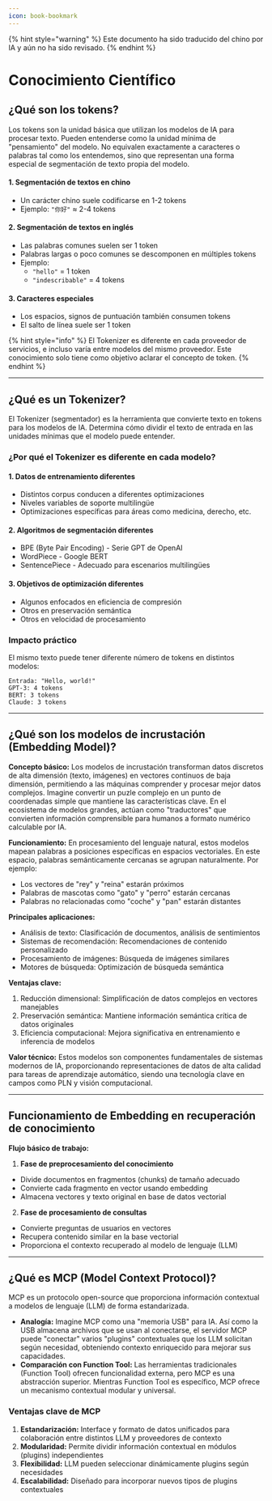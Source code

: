 ```yaml
---
icon: book-bookmark
---
```


{% hint style="warning" %}
Este documento ha sido traducido del chino por IA y aún no ha sido revisado.
{% endhint %}

# Conocimiento Científico

## ¿Qué son los tokens?

Los tokens son la unidad básica que utilizan los modelos de IA para procesar texto. Pueden entenderse como la unidad mínima de "pensamiento" del modelo. No equivalen exactamente a caracteres o palabras tal como los entendemos, sino que representan una forma especial de segmentación de texto propia del modelo.

#### 1. Segmentación de textos en chino

* Un carácter chino suele codificarse en 1-2 tokens
* Ejemplo: `"你好"` ≈ 2-4 tokens

#### 2. Segmentación de textos en inglés

* Las palabras comunes suelen ser 1 token
* Palabras largas o poco comunes se descomponen en múltiples tokens
* Ejemplo:
  * `"hello"` = 1 token
  * `"indescribable"` = 4 tokens

#### 3. Caracteres especiales

* Los espacios, signos de puntuación también consumen tokens
* El salto de línea suele ser 1 token

{% hint style="info" %}
El Tokenizer es diferente en cada proveedor de servicios, e incluso varía entre modelos del mismo proveedor. Este conocimiento solo tiene como objetivo aclarar el concepto de token.
{% endhint %}

***

## ¿Qué es un Tokenizer?

El Tokenizer (segmentador) es la herramienta que convierte texto en tokens para los modelos de IA. Determina cómo dividir el texto de entrada en las unidades mínimas que el modelo puede entender.

### ¿Por qué el Tokenizer es diferente en cada modelo?

#### 1. Datos de entrenamiento diferentes

* Distintos corpus conducen a diferentes optimizaciones
* Niveles variables de soporte multilingüe
* Optimizaciones específicas para áreas como medicina, derecho, etc.

#### 2. Algoritmos de segmentación diferentes

* BPE (Byte Pair Encoding) - Serie GPT de OpenAI
* WordPiece - Google BERT
* SentencePiece - Adecuado para escenarios multilingües

#### 3. Objetivos de optimización diferentes

* Algunos enfocados en eficiencia de compresión
* Otros en preservación semántica
* Otros en velocidad de procesamiento

### Impacto práctico

El mismo texto puede tener diferente número de tokens en distintos modelos:

```
Entrada: "Hello, world!"
GPT-3: 4 tokens
BERT: 3 tokens
Claude: 3 tokens
```

***

## ¿Qué son los modelos de incrustación (Embedding Model)?

**Concepto básico:** Los modelos de incrustación transforman datos discretos de alta dimensión (texto, imágenes) en vectores continuos de baja dimensión, permitiendo a las máquinas comprender y procesar mejor datos complejos. Imagine convertir un puzle complejo en un punto de coordenadas simple que mantiene las características clave. En el ecosistema de modelos grandes, actúan como "traductores" que convierten información comprensible para humanos a formato numérico calculable por IA.

**Funcionamiento:** En procesamiento del lenguaje natural, estos modelos mapean palabras a posiciones específicas en espacios vectoriales. En este espacio, palabras semánticamente cercanas se agrupan naturalmente. Por ejemplo:

* Los vectores de "rey" y "reina" estarán próximos
* Palabras de mascotas como "gato" y "perro" estarán cercanas
* Palabras no relacionadas como "coche" y "pan" estarán distantes

**Principales aplicaciones:**

* Análisis de texto: Clasificación de documentos, análisis de sentimientos
* Sistemas de recomendación: Recomendaciones de contenido personalizado
* Procesamiento de imágenes: Búsqueda de imágenes similares
* Motores de búsqueda: Optimización de búsqueda semántica

**Ventajas clave:**

1. Reducción dimensional: Simplificación de datos complejos en vectores manejables
2. Preservación semántica: Mantiene información semántica crítica de datos originales
3. Eficiencia computacional: Mejora significativa en entrenamiento e inferencia de modelos

**Valor técnico:** Estos modelos son componentes fundamentales de sistemas modernos de IA, proporcionando representaciones de datos de alta calidad para tareas de aprendizaje automático, siendo una tecnología clave en campos como PLN y visión computacional.

***

## Funcionamiento de Embedding en recuperación de conocimiento

**Flujo básico de trabajo:**

1. **Fase de preprocesamiento del conocimiento**
   
* Divide documentos en fragmentos (chunks) de tamaño adecuado
* Convierte cada fragmento en vector usando embedding
* Almacena vectores y texto original en base de datos vectorial

2. **Fase de procesamiento de consultas**
   
* Convierte preguntas de usuarios en vectores
* Recupera contenido similar en la base vectorial
* Proporciona el contexto recuperado al modelo de lenguaje (LLM)

***

## ¿Qué es MCP (Model Context Protocol)?

MCP es un protocolo open-source que proporciona información contextual a modelos de lenguaje (LLM) de forma estandarizada.

* **Analogía:** Imagine MCP como una "memoria USB" para IA. Así como la USB almacena archivos que se usan al conectarse, el servidor MCP puede "conectar" varios "plugins" contextuales que los LLM solicitan según necesidad, obteniendo contexto enriquecido para mejorar sus capacidades.
* **Comparación con Function Tool:** Las herramientas tradicionales (Function Tool) ofrecen funcionalidad externa, pero MCP es una abstracción superior. Mientras Function Tool es específico, MCP ofrece un mecanismo contextual modular y universal.

### Ventajas clave de MCP

1. **Estandarización:** Interface y formato de datos unificados para colaboración entre distintos LLM y proveedores de contexto
2. **Modularidad:** Permite dividir información contextual en módulos (plugins) independientes
3. **Flexibilidad:** LLM pueden seleccionar dinámicamente plugins según necesidades
4. **Escalabilidad:** Diseñado para incorporar nuevos tipos de plugins contextuales